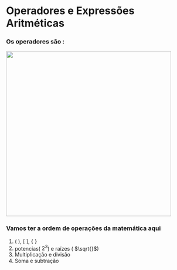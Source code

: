 # Operadores e Expressões Aritméticas

### Os operadores são : 
<img src="/Modulo%202%20-%20Variáveis%20tipos%20de%20dados%20e%20operadores/img/003.jpg" width=450px>
<br/>

### Vamos ter a ordem de operações da matemática aqui
1. ( ), [ ], { } 
2.  potencias( $2^3$) e raízes  ( $\sqrt{}$)
3. Multiplicação e divisão
4. Soma e subtração